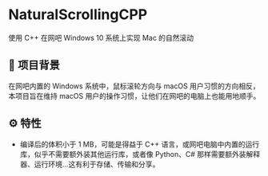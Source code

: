 # NaturalScrollingCPP

使用 C++ 在网吧 Windows 10 系统上实现 Mac 的自然滚动

## 🧪 项目背景

在网吧内置的 Windows 系统中，鼠标滚轮方向与 macOS 用户习惯的方向相反，本项目旨在维持 macOS 用户的操作习惯，让他们在网吧的电脑上也能用地顺手。

## ⚙️ 特性

- 编译后的体积小于 1 MB，可能是得益于 C++ 语言，或网吧电脑中内置的运行库，似乎不需要额外装其他运行库，或者像 Python、C# 那样需要额外装解释器、运行环境...这有利于存储、传输和分享。
